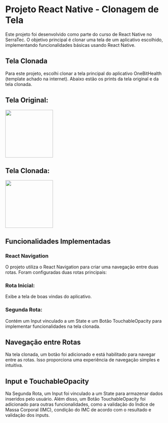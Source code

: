 # Projeto React Native - Clonagem de Tela
 Este projeto foi desenvolvido como parte do curso de React Native no SerraTec. O objetivo principal é clonar uma tela de um aplicativo escolhido, implementando funcionalidades básicas usando React Native.

## Tela Clonada
Para este projeto, escolhi clonar a tela principal do aplicativo OneBitHealth (template achado na internet). Abaixo estão os prints da tela original e da tela clonada.

## Tela Original:
<img src='https://github.com/Thigoo/react-native-calculadora-imc/assets/90783156/660e6a88-9a95-47b2-972c-648dc3f0e87b' width=150></img>


## Tela Clonada:
<img src='https://github.com/Thigoo/react-native-calculadora-imc/assets/90783156/84ce510a-27f7-47ad-b591-78bc2af6954b' width=150></img>


## Funcionalidades Implementadas
### React Navigation
O projeto utiliza o React Navigation para criar uma navegação entre duas rotas. Foram configuradas duas rotas principais:

### Rota Inicial:
Exibe a tela de boas vindas do aplicativo.

### Segunda Rota:
Contém um Input vinculado a um State e um Botão TouchableOpacity para implementar funcionalidades na tela clonada.

## Navegação entre Rotas
Na tela clonada, um botão foi adicionado e está habilitado para navegar entre as rotas. Isso proporciona uma experiência de navegação simples e intuitiva.

## Input e TouchableOpacity
Na Segunda Rota, um Input foi vinculado a um State para armazenar dados inseridos pelo usuário. Além disso, um Botão TouchableOpacity foi adicionado para outras funcionalidades, como a validação do Índice de Massa Corporal (IMC), condição do IMC de acordo com o resultado e validação dos inputs.




